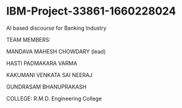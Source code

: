 # IBM-Project-33861-1660228024
AI based discourse for Banking Industry

TEAM MEMBERS:

MANDAVA MAHESH CHOWDARY (lead)

HASTI PADMAKARA VARMA

KAKUMANI VENKATA SAI NEERAJ

GUNDRASAM BHANUPRAKASH

COLLEGE: R.M.D. Engineering College




